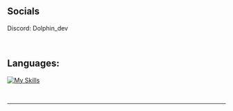 ## Socials

Discord: Dolphin_dev 

<br>

## Languages:

[![My Skills](https://skillicons.dev/icons?i=html,css,js,ts,py,tailwind,nodejs,react)](https://skillicons.dev)



<br>

---
